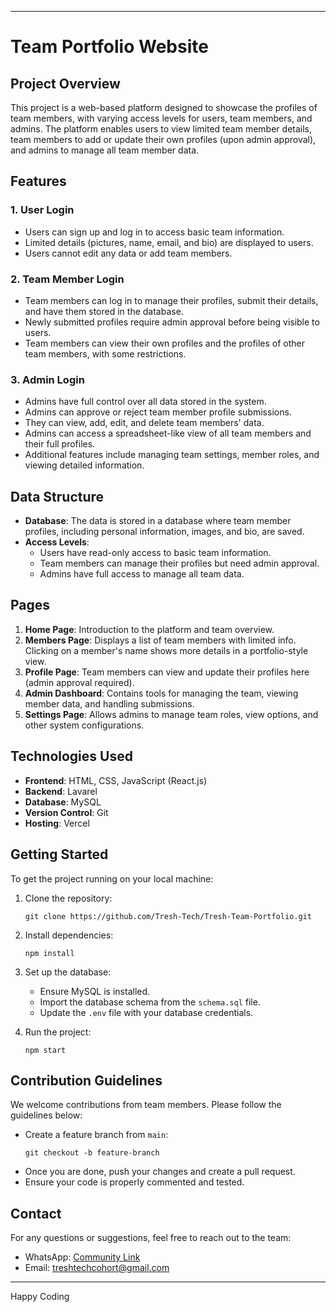 
---

# Team Portfolio Website

## Project Overview

This project is a web-based platform designed to showcase the profiles of team members, with varying access levels for users, team members, and admins. The platform enables users to view limited team member details, team members to add or update their own profiles (upon admin approval), and admins to manage all team member data.

## Features

### 1. User Login
- Users can sign up and log in to access basic team information.
- Limited details (pictures, name, email, and bio) are displayed to users.
- Users cannot edit any data or add team members.

### 2. Team Member Login
- Team members can log in to manage their profiles, submit their details, and have them stored in the database.
- Newly submitted profiles require admin approval before being visible to users.
- Team members can view their own profiles and the profiles of other team members, with some restrictions.

### 3. Admin Login
- Admins have full control over all data stored in the system.
- Admins can approve or reject team member profile submissions.
- They can view, add, edit, and delete team members' data.
- Admins can access a spreadsheet-like view of all team members and their full profiles.
- Additional features include managing team settings, member roles, and viewing detailed information.

## Data Structure
- **Database**: The data is stored in a database where team member profiles, including personal information, images, and bio, are saved.
- **Access Levels**:
  - Users have read-only access to basic team information.
  - Team members can manage their profiles but need admin approval.
  - Admins have full access to manage all team data.

## Pages
1. **Home Page**: Introduction to the platform and team overview.
2. **Members Page**: Displays a list of team members with limited info. Clicking on a member's name shows more details in a portfolio-style view.
3. **Profile Page**: Team members can view and update their profiles here (admin approval required).
4. **Admin Dashboard**: Contains tools for managing the team, viewing member data, and handling submissions.
5. **Settings Page**: Allows admins to manage team roles, view options, and other system configurations.

## Technologies Used
- **Frontend**: HTML, CSS, JavaScript (React.js)
- **Backend**: Lavarel
- **Database**: MySQL
- **Version Control**: Git
- **Hosting**: Vercel

## Getting Started
To get the project running on your local machine:

1. Clone the repository:
   ```
   git clone https://github.com/Tresh-Tech/Tresh-Team-Portfolio.git
   ```
2. Install dependencies:
   ```
   npm install
   ```
3. Set up the database:
   - Ensure MySQL is installed.
   - Import the database schema from the `schema.sql` file.
   - Update the `.env` file with your database credentials.

4. Run the project:
   ```
   npm start
   ```

## Contribution Guidelines
We welcome contributions from team members. Please follow the guidelines below:

- Create a feature branch from `main`:
   ```
   git checkout -b feature-branch
   ```
- Once you are done, push your changes and create a pull request.
- Ensure your code is properly commented and tested.

## Contact
For any questions or suggestions, feel free to reach out to the team:

- WhatsApp: [Community Link](https://chat.whatsapp.com/BDmxomcHFGbHG7MWzAfkdg)
- Email: treshtechcohort@gmail.com

---

Happy Coding